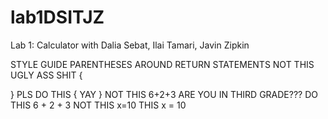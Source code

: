 # lab1DSITJZ
Lab 1: Calculator with Dalia Sebat, Ilai Tamari, Javin Zipkin

STYLE GUIDE
PARENTHESES AROUND RETURN STATEMENTS
NOT THIS UGLY ASS SHIT {

}
PLS DO THIS
{
    YAY
}
NOT THIS 6+2+3 ARE YOU IN THIRD GRADE???
DO THIS 6 + 2 + 3
NOT THIS x=10
THIS x = 10
